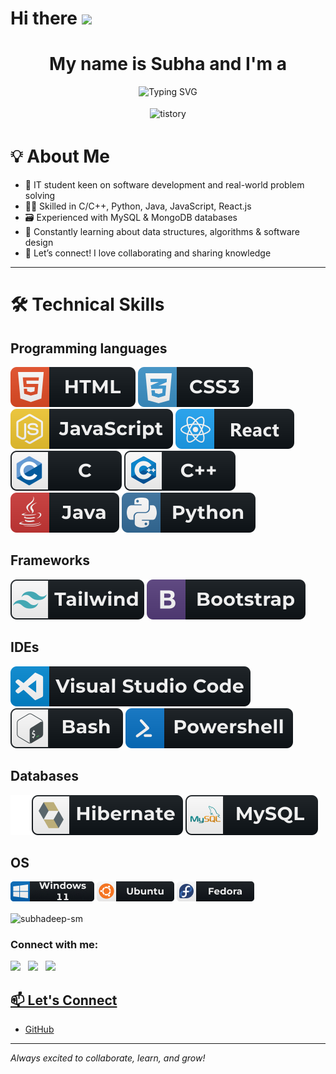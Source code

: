 <h1 align="left">Hi there <img src="https://media.giphy.com/media/hvRJCLFzcasrR4ia7z/giphy.gif" width="28"></h1>

<div align="center">
  
# My name is Subha and I'm a 

</div>
<p align="center">
  <img src="https://readme-typing-svg.herokuapp.com?font=League+Spartan&weight=500&size=28&pause=1000&background=FFFFFF00&center=true&vCenter=true&width=435&lines=Aspiring+Software+Engineer+🚀;Tech+Tinkerer+🔍;Problem+Solver+⚙️;Competitive+Coder+💡" alt="Typing SVG">
</p>

<div align="center">
<img src="https://media.giphy.com/media/Mh9zHLBy4YLirzU25L/giphy.gif" alt="tistory" style="vertical-align:top; margin:4px;" height="300">
</div>


# 💡 About Me

- 🚀 IT student keen on software development and real-world problem solving
- 👨‍💻 Skilled in C/C++, Python, Java, JavaScript, React.js
- 🗃️ Experienced with MySQL & MongoDB databases
- 🌱 Constantly learning about data structures, algorithms & software design
- 💬 Let’s connect! I love collaborating and sharing knowledge

---

# 🛠️ Technical Skills

## Programming languages

<p>
  <img src="./svgs/html.svg" alt="Html" style="vertical-align:top margin:6px 4px">
  <img src="./svgs/css3.svg" alt="Css3" style="vertical-align:top margin:6px 4px">
  <img src="./svgs/js.svg" alt="JS" style="vertical-align:top margin:6px 4px">
  <img src="./svgs/react.svg" alt="JS" style="vertical-align:top margin:6px 4px">
  <img src="./svgs/c.svg" alt="C" style="vertical-align:top margin:6px 4px">
  <img src="./svgs/c++.svg" alt="C++" style="vertical-align:top margin:6px 4px">
  <img src="./svgs/java.svg" alt="Java" style="vertical-align:top margin:6px 4px">
  <img src="./svgs/python.svg" alt="Python" style="vertical-align:top margin:6px 4px">

</p>

## Frameworks

<p>
  <img src="./svgs/tailwind.svg" alt="Tailwind" style="vertical-align:top margin:6px 4px">
  <img src="./svgs/bootstrap.svg" alt="Bootstrap" style="vertical-align:top margin:6px 4px">
 
</p>

## IDEs

<p>
 <img src="./svgs/visualstudio_code.svg" alt="VsCode" style="vertical-align:top margin:6px 4px">
  
 <img src="./svgs/bash.svg" alt="Bash" style="vertical-align:top margin:6px 4px">

 <img src="./svgs/powershell.svg" alt="Powershell" style="vertical-align:top margin:6px 4px">

</p>

## Databases

<p>
  <img src="./svgs/hibernate.svg" alt="Hibernate" style="vertical-align:top margin:6px 4px">
  <img src="./svgs/mysql.svg" alt="MySQL" style="vertical-align:top margin:6px 4px">
  
</p>

## OS
<p>
  <img src="./svgs/windows11.jpg" alt="Windows11" style="vertical-align:top margin:6px 4px">
  <img src="./svgs/nvidiartx3050-1.jpg" alt="Ubuntu" style="vertical-align:top margin:6px 4px">
  <img src="./svgs/nvidiartx3050.jpg" alt="Fedora" style="vertical-align:top margin:6px 4px">
</p>


<p><img align="center" src="https://github-readme-stats.vercel.app/api/top-langs?username=subhadeep-sm&show_icons=true&locale=en&layout=compact" alt="subhadeep-sm" /></p>


### Connect with me:
<div>
  
<div>
<a href="https://www.linkedin.com/in/subhadeep-mishra100" alt="Subha Deep Mishra | LinkedIn"><img src="https://img.icons8.com/fluent/48/000000/linkedin.png" ></a> &nbsp;
<a href="https://instagram.com/_.asymptote.__" alt="_.asymptote._ | Instagram"><img src="https://img.icons8.com/fluent/48/000000/instagram-new.png" ></a> &nbsp;
<a href="mailto:subhadeepmishra100@gmail.com" alt="subhadeepmishra100 | Gmail"><img src="https://img.icons8.com/fluent/48/000000/gmail.png"> 

<!-- 
<a href="https://www.hackerrank.com/subhammaity6827" alt="Subham | HackerRank"><img src="https://img.icons8.com/external-tal-revivo-shadow-tal-revivo/50/000000/external-hackerrank-is-a-technology-company-that-focuses-on-competitive-programming-logo-shadow-tal-revivo.png">  
<a href="https://www.quora.com/profile/Subham-Maity-26" alt="Subham | Quora"><img src="https://img.icons8.com/external-tal-revivo-shadow-tal-revivo/48/000000/external-quora-is-a-question-and-answer-website-where-questions-are-asked-logo-shadow-tal-revivo.png"/>
<a href="https://auth.geeksforgeeks.org/user/subhammaz5u0/practice" alt="Subham | GeeksforGeeks"><img src="https://img.icons8.com/color/48/000000/GeeksforGeeks.png"/> -->

</div>
</div>


## 📫 Let's Connect

- [GitHub](https://github.com/Subhadeep-sm)
<!-- Add your LinkedIn or Email if you wish -->

---

*Always excited to collaborate, learn, and grow!*
